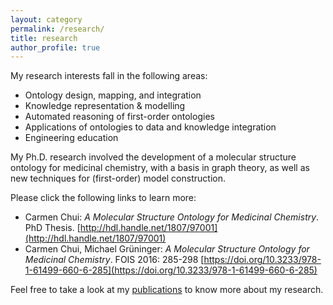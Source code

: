 ```yaml
---
layout: category
permalink: /research/
title: research
author_profile: true
---
```


My research interests fall in the following areas:
* Ontology design, mapping, and integration
* Knowledge representation & modelling
* Automated reasoning of first-order ontologies
* Applications of ontologies to data and knowledge integration
* Engineering education


My Ph.D. research involved the development of a molecular structure ontology for medicinal chemistry, with a basis in graph theory, as well as new techniques for (first-order) model construction.

Please click the following links to learn more:
* Carmen Chui: _A Molecular Structure Ontology for Medicinal Chemistry_. PhD Thesis. [http://hdl.handle.net/1807/97001](http://hdl.handle.net/1807/97001)
* Carmen Chui, Michael Grüninger: _A Molecular Structure Ontology for Medicinal Chemistry_. FOIS 2016: 285-298 [https://doi.org/10.3233/978-1-61499-660-6-285](https://doi.org/10.3233/978-1-61499-660-6-285)

Feel free to take a look at my [publications](/publications/) to know more about my research.